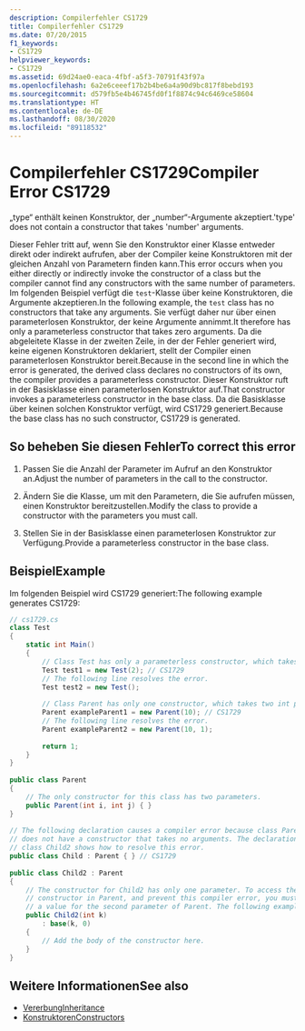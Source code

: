 ```yaml
---
description: Compilerfehler CS1729
title: Compilerfehler CS1729
ms.date: 07/20/2015
f1_keywords:
- CS1729
helpviewer_keywords:
- CS1729
ms.assetid: 69d24ae0-eaca-4fbf-a5f3-70791f43f97a
ms.openlocfilehash: 6a2e6ceeef17b2b4be6a4a90d9bc817f8bebd193
ms.sourcegitcommit: d579fb5e4b46745fd0f1f8874c94c6469ce58604
ms.translationtype: HT
ms.contentlocale: de-DE
ms.lasthandoff: 08/30/2020
ms.locfileid: "89118532"
---
```

# <a name="compiler-error-cs1729"></a><span data-ttu-id="d72d3-103">Compilerfehler CS1729</span><span class="sxs-lookup"><span data-stu-id="d72d3-103">Compiler Error CS1729</span></span>
<span data-ttu-id="d72d3-104">„type“ enthält keinen Konstruktor, der „number“-Argumente akzeptiert.</span><span class="sxs-lookup"><span data-stu-id="d72d3-104">'type' does not contain a constructor that takes 'number' arguments.</span></span>  
  
 <span data-ttu-id="d72d3-105">Dieser Fehler tritt auf, wenn Sie den Konstruktor einer Klasse entweder direkt oder indirekt aufrufen, aber der Compiler keine Konstruktoren mit der gleichen Anzahl von Parametern finden kann.</span><span class="sxs-lookup"><span data-stu-id="d72d3-105">This error occurs when you either directly or indirectly invoke the constructor of a class but the compiler cannot find any constructors with the same number of parameters.</span></span> <span data-ttu-id="d72d3-106">Im folgenden Beispiel verfügt die `test`-Klasse über keine Konstruktoren, die Argumente akzeptieren.</span><span class="sxs-lookup"><span data-stu-id="d72d3-106">In the following example, the `test` class has no constructors that take any arguments.</span></span> <span data-ttu-id="d72d3-107">Sie verfügt daher nur über einen parameterlosen Konstruktor, der keine Argumente annimmt.</span><span class="sxs-lookup"><span data-stu-id="d72d3-107">It therefore has only a parameterless constructor that takes zero arguments.</span></span> <span data-ttu-id="d72d3-108">Da die abgeleitete Klasse in der zweiten Zeile, in der der Fehler generiert wird, keine eigenen Konstruktoren deklariert, stellt der Compiler einen parameterlosen Konstruktor bereit.</span><span class="sxs-lookup"><span data-stu-id="d72d3-108">Because in the second line in which the error is generated, the derived class declares no constructors of its own, the compiler provides a parameterless constructor.</span></span> <span data-ttu-id="d72d3-109">Dieser Konstruktor ruft in der Basisklasse einen parameterlosen Konstruktor auf.</span><span class="sxs-lookup"><span data-stu-id="d72d3-109">That constructor invokes a parameterless constructor in the base class.</span></span> <span data-ttu-id="d72d3-110">Da die Basisklasse über keinen solchen Konstruktor verfügt, wird CS1729 generiert.</span><span class="sxs-lookup"><span data-stu-id="d72d3-110">Because the base class has no such constructor, CS1729 is generated.</span></span>  
  
## <a name="to-correct-this-error"></a><span data-ttu-id="d72d3-111">So beheben Sie diesen Fehler</span><span class="sxs-lookup"><span data-stu-id="d72d3-111">To correct this error</span></span>  
  
1. <span data-ttu-id="d72d3-112">Passen Sie die Anzahl der Parameter im Aufruf an den Konstruktor an.</span><span class="sxs-lookup"><span data-stu-id="d72d3-112">Adjust the number of parameters in the call to the constructor.</span></span>  
  
2. <span data-ttu-id="d72d3-113">Ändern Sie die Klasse, um mit den Parametern, die Sie aufrufen müssen, einen Konstruktor bereitzustellen.</span><span class="sxs-lookup"><span data-stu-id="d72d3-113">Modify the class to provide a constructor with the parameters you must call.</span></span>  
  
3. <span data-ttu-id="d72d3-114">Stellen Sie in der Basisklasse einen parameterlosen Konstruktor zur Verfügung.</span><span class="sxs-lookup"><span data-stu-id="d72d3-114">Provide a parameterless constructor in the base class.</span></span>  
  
## <a name="example"></a><span data-ttu-id="d72d3-115">Beispiel</span><span class="sxs-lookup"><span data-stu-id="d72d3-115">Example</span></span>  
 <span data-ttu-id="d72d3-116">Im folgenden Beispiel wird CS1729 generiert:</span><span class="sxs-lookup"><span data-stu-id="d72d3-116">The following example generates CS1729:</span></span>  
  
```csharp  
// cs1729.cs  
class Test  
{  
    static int Main()  
    {  
        // Class Test has only a parameterless constructor, which takes no arguments.  
        Test test1 = new Test(2); // CS1729  
        // The following line resolves the error.  
        Test test2 = new Test();  
  
        // Class Parent has only one constructor, which takes two int parameters.  
        Parent exampleParent1 = new Parent(10); // CS1729  
        // The following line resolves the error.  
        Parent exampleParent2 = new Parent(10, 1);  
  
        return 1;  
    }  
}  
  
public class Parent  
{  
    // The only constructor for this class has two parameters.  
    public Parent(int i, int j) { }  
}  
  
// The following declaration causes a compiler error because class Parent  
// does not have a constructor that takes no arguments. The declaration of  
// class Child2 shows how to resolve this error.  
public class Child : Parent { } // CS1729  
  
public class Child2 : Parent  
{  
    // The constructor for Child2 has only one parameter. To access the
    // constructor in Parent, and prevent this compiler error, you must provide
    // a value for the second parameter of Parent. The following example provides 0.  
    public Child2(int k)  
        : base(k, 0)  
    {  
        // Add the body of the constructor here.  
    }  
}  
```  
  
## <a name="see-also"></a><span data-ttu-id="d72d3-117">Weitere Informationen</span><span class="sxs-lookup"><span data-stu-id="d72d3-117">See also</span></span>

- [<span data-ttu-id="d72d3-118">Vererbung</span><span class="sxs-lookup"><span data-stu-id="d72d3-118">Inheritance</span></span>](../../programming-guide/classes-and-structs/inheritance.md)
- [<span data-ttu-id="d72d3-119">Konstruktoren</span><span class="sxs-lookup"><span data-stu-id="d72d3-119">Constructors</span></span>](../../programming-guide/classes-and-structs/constructors.md)
